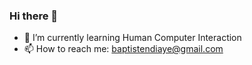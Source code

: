 ### Hi there 👋



- 🌱 I’m currently learning Human Computer Interaction
- 📫 How to reach me: baptistendiaye@gmail.com



